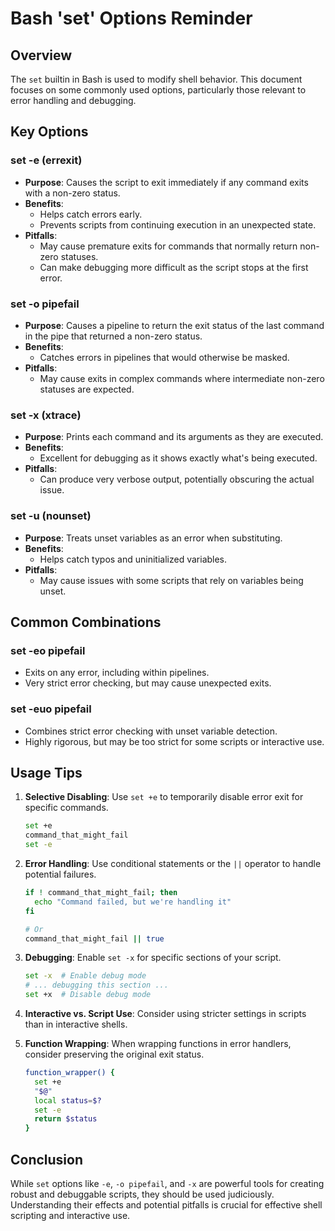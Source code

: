# Bash 'set' Options Reminder

## Overview

The `set` builtin in Bash is used to modify shell behavior. This document focuses on some commonly used options, particularly those relevant to error handling and debugging.

## Key Options

### set -e (errexit)

- **Purpose**: Causes the script to exit immediately if any command exits with a non-zero status.
- **Benefits**: 
  - Helps catch errors early.
  - Prevents scripts from continuing execution in an unexpected state.
- **Pitfalls**:
  - May cause premature exits for commands that normally return non-zero statuses.
  - Can make debugging more difficult as the script stops at the first error.

### set -o pipefail

- **Purpose**: Causes a pipeline to return the exit status of the last command in the pipe that returned a non-zero status.
- **Benefits**:
  - Catches errors in pipelines that would otherwise be masked.
- **Pitfalls**:
  - May cause exits in complex commands where intermediate non-zero statuses are expected.

### set -x (xtrace)

- **Purpose**: Prints each command and its arguments as they are executed.
- **Benefits**:
  - Excellent for debugging as it shows exactly what's being executed.
- **Pitfalls**:
  - Can produce very verbose output, potentially obscuring the actual issue.

### set -u (nounset)

- **Purpose**: Treats unset variables as an error when substituting.
- **Benefits**:
  - Helps catch typos and uninitialized variables.
- **Pitfalls**:
  - May cause issues with some scripts that rely on variables being unset.

## Common Combinations

### set -eo pipefail

- Exits on any error, including within pipelines.
- Very strict error checking, but may cause unexpected exits.

### set -euo pipefail

- Combines strict error checking with unset variable detection.
- Highly rigorous, but may be too strict for some scripts or interactive use.

## Usage Tips

1. **Selective Disabling**: Use `set +e` to temporarily disable error exit for specific commands.

   ```bash
   set +e
   command_that_might_fail
   set -e
   ```

2. **Error Handling**: Use conditional statements or the `||` operator to handle potential failures.

   ```bash
   if ! command_that_might_fail; then
     echo "Command failed, but we're handling it"
   fi

   # Or
   command_that_might_fail || true
   ```

3. **Debugging**: Enable `set -x` for specific sections of your script.

   ```bash
   set -x  # Enable debug mode
   # ... debugging this section ...
   set +x  # Disable debug mode
   ```

4. **Interactive vs. Script Use**: Consider using stricter settings in scripts than in interactive shells.

5. **Function Wrapping**: When wrapping functions in error handlers, consider preserving the original exit status.

   ```bash
   function_wrapper() {
     set +e
     "$@"
     local status=$?
     set -e
     return $status
   }
   ```

## Conclusion

While `set` options like `-e`, `-o pipefail`, and `-x` are powerful tools for creating robust and debuggable scripts, they should be used judiciously. Understanding their effects and potential pitfalls is crucial for effective shell scripting and interactive use.
